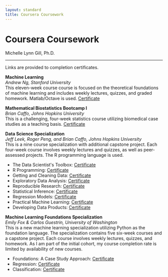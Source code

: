 ```yaml
---
layout: standard
title: Coursera Coursework
---
```


# Coursera Coursework



Michelle Lynn Gill, Ph.D.    

-------------------

Links are provided to completion certificates.

<!-- ## __Coursera__ -->

**Machine Learning**  
*Andrew Ng, Stanford University*  
This eleven-week course course is focused on the theoretical foundations of machine learning and includes weekly lectures, quizzes, and graded homework. Matlab/Octave is used. [Certificate](http://link.mlgill.co/1QWaeg9)


**Mathematical Biostatistics Bootcamp I**  
*Brian Caffo, Johns Hopkins University*  
This is a challenging, four-week statistics course utilizing biomedical case studies as a teaching basis. [Certificate](http://link.mlgill.co/1QWaiMV)

<!-- **Mathematical Biostatistics Bootcamp II**  
*Brian Caffo, Johns Hopkins University*  
*in progress* -->


**Data Science Specialization**  
*Jeff Leek, Roger Peng, and Brian Caffo, Johns Hopkins University*  
This is a nine course specialization with additional capstone project. Each four-week course involves weekly lectures and quizzes, as well as peer-assessed projects. The R programming language is used.

* The Data Scientist's Toolbox: [Certificate](http://link.mlgill.co/1QWajAo)
* R Programming: [Certificate](http://link.mlgill.co/1QWalbI)
* Getting and Cleaning Data: [Certificate](http://link.mlgill.co/1QWan3c)
* Exploratory Data Analysis: [Certificate](http://link.mlgill.co/1QWanQK)
* Reproducible Research: [Certificate](http://link.mlgill.co/1QWarjv)
* Statistical Inference: [Certificate](http://link.mlgill.co/1QWawUr)
* Regression Models: [Certificate](http://link.mlgill.co/1QWaADE)
* Practical Machine Learning: [Certificate](http://link.mlgill.co/1QWaBYj)
* Developing Data Products: [Certificate](http://link.mlgill.co/1QWaDPC)
<!-- * Capstone Project: *in progress*, project involves parsing corpuses from Twitter, blogs, and news articles to develop a predictive text engine -->


**Machine Learning Foundations Specialization**  
*Emily Fox & Carlos Guestrin, University of Washington*  
This is a new machine learning specialization utilizing Python as the foundation language. The specialization contains five six-week courses and a capstone project. Each course involves weekly lectures, quizzes, and homework. As I am part of the initial cohort, my course completion rate is limited by availability of new courses.

* Foundations: A Case Study Approach: [Certificate](http://link.mlgill.co/1QWaEDi)
* Regression: [Certificate](http://link.mlgill.co/1QWaGLv)
* Classification: [Certificate](http://link.mlgill.co/1U0JxZH)
<!-- * Clustering & Retrieval: *future* -->
<!-- * Recommender Systems & Dimensionality Reduction: *future* -->
<!-- * Capstone Project: *future* -->

